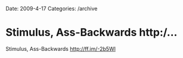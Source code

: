 Date: 2009-4-17
Categories: /archive

# Stimulus, Ass-Backwards http:/...

Stimulus, Ass-Backwards <a href="http://ff.im/-2b5Wl" rel="nofollow">http://ff.im/-2b5Wl</a>
